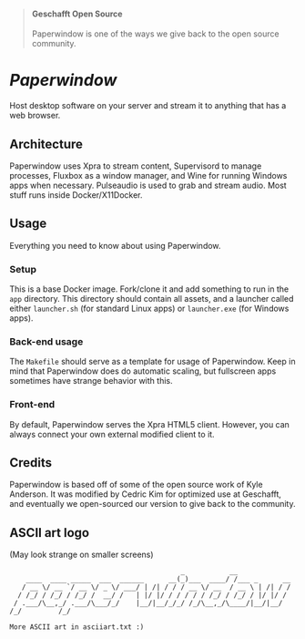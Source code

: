 > #### Geschafft Open Source
> Paperwindow is one of the ways we give back to the open source community.

# *Paperwindow*
Host desktop software on your server and stream it to anything that has a web browser.

## Architecture
Paperwindow uses Xpra to stream content, Supervisord to manage processes, Fluxbox as a window manager, and Wine for running Windows apps when necessary. Pulseaudio is used to grab and stream audio. Most stuff runs inside Docker/X11Docker.

## Usage
Everything you need to know about using Paperwindow.

### Setup
This is a base Docker image. Fork/clone it and add something to run in the `app` directory. This directory should contain all assets, and a launcher called either `launcher.sh` (for standard Linux apps) or `launcher.exe` (for Windows apps).

### Back-end usage
The `Makefile` should serve as a template for usage of Paperwindow. Keep in mind that Paperwindow does do automatic scaling, but fullscreen apps sometimes have strange behavior with this.

### Front-end
By default, Paperwindow serves the Xpra HTML5 client. However, you can always connect your own external modified client to it.

## Credits
Paperwindow is based off of some of the open source work of Kyle Anderson. It was modified by Cedric Kim for optimized use at Geschafft, and eventually we open-sourced our version to give back to the community.

## ASCII art logo
(May look strange on smaller screens)

```
                                          _           __             
    ____  ____ _____  ___  ______      __(_)___  ____/ /___ _      __
   / __ \/ __ `/ __ \/ _ \/ ___/ | /| / / / __ \/ __  / __ \ | /| / /
  / /_/ / /_/ / /_/ /  __/ /   | |/ |/ / / / / / /_/ / /_/ / |/ |/ / 
 / .___/\__,_/ .___/\___/_/    |__/|__/_/_/ /_/\__,_/\____/|__/|__/  
/_/         /_/                                                      

More ASCII art in asciiart.txt :)
```